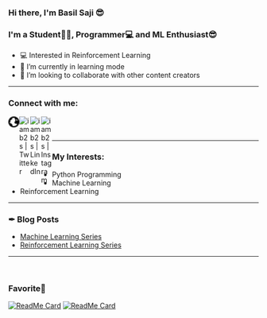 ### Hi there, I'm Basil Saji 😎

### I'm a Student👨‍🎓, Programmer💻 and ML Enthusiast😎

- 💻 Interested in Reinforcement Learning
- 📖 I’m currently in learning mode 
- 👯 I’m looking to collaborate with other content creators


---

### Connect with me:

[<img align="left" alt="TechWaker.com" width="22px" src="https://raw.githubusercontent.com/iconic/open-iconic/master/svg/globe.svg" />][website]
[<img align="left" alt="iamb2s | Twitter" width="22px" src="https://cdn.jsdelivr.net/npm/simple-icons@v3/icons/twitter.svg" />][twitter]
[<img align="left" alt="iamb2s | LinkedIn" width="22px" src="https://cdn.jsdelivr.net/npm/simple-icons@v3/icons/linkedin.svg" />][linkedin]
[<img align="left" alt="iamb2s | Instagram" width="22px" src="https://cdn.jsdelivr.net/npm/simple-icons@v3/icons/instagram.svg" />][instagram]

<br/>
<br/>

---

### My Interests:
- Python Programming
- Machine Learning
- Reinforcement Learning

---

### ✒ Blog Posts

- [Machine Learning Series](https://techwakerai.blogspot.com/search/label/Machine%20Learning?&max-results=10)
- [Reinforcement Learning Series](https://techwakerai.blogspot.com/search/label/Reinforcement%20Learning?&max-results=5)

---


[website]: https://techwakerai.blogspot.com/
[twitter]: https://twitter.com/BasilB2S
[linkedin]: www.linkedin.com/in/basilsaji-b2s
[instagram]: https://www.instagram.com/i_am__b2s/


<br/>

### Favorite🤗

[![ReadMe Card](https://github-readme-stats.vercel.app/api/pin/?username=basil-b2s&repo=InstaBot&theme=dark)](https://github.com/basil-b2s/InstaBot)
[![ReadMe Card](https://github-readme-stats.vercel.app/api/pin/?username=basil-b2s&repo=Flower-prediction&theme=dark)](https://github.com/basil-b2s/Flower-prediction)

